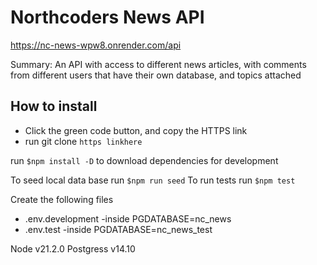 # Northcoders News API

https://nc-news-wpw8.onrender.com/api


Summary:
    An API with access to different news articles, with comments from different users that have their own database, and topics attached

## How to install

- Click the green code button, and copy the HTTPS link
- run git clone ```https linkhere```

run ```$npm install -D``` to download dependencies for development

To seed local data base run ```$npm run seed```
To run tests run ```$npm test```

Create the following files
- .env.development
    -inside PGDATABASE=nc_news
- .env.test
    -inside PGDATABASE=nc_news_test


Node v21.2.0
Postgress v14.10